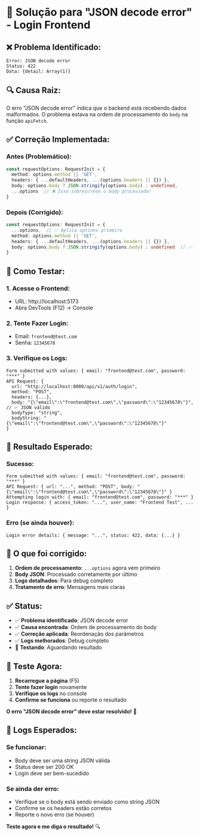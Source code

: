 # 🔧 Solução para "JSON decode error" - Login Frontend

## ❌ **Problema Identificado:**
```
Error: JSON decode error
Status: 422
Data: {detail: Array(1)}
```

## 🔍 **Causa Raiz:**
O erro "JSON decode error" indica que o backend está recebendo dados malformados. O problema estava na ordem de processamento do `body` na função `apiFetch`.

## ✅ **Correção Implementada:**

### **Antes (Problemático):**
```typescript
const requestOptions: RequestInit = {
  method: options.method || 'GET',
  headers: { ...defaultHeaders, ...(options.headers || {}) },
  body: options.body ? JSON.stringify(options.body) : undefined,
  ...options  // ❌ Isso sobrescreve o body processado!
}
```

### **Depois (Corrigido):**
```typescript
const requestOptions: RequestInit = {
  ...options,  // ✅ Aplica options primeiro
  method: options.method || 'GET',
  headers: { ...defaultHeaders, ...(options.headers || {}) },
  body: options.body ? JSON.stringify(options.body) : undefined  // ✅ Body processado por último
}
```

## 🧪 **Como Testar:**

### **1. Acesse o Frontend:**
- URL: http://localhost:5173
- Abra DevTools (F12) → Console

### **2. Tente Fazer Login:**
- Email: `frontend@test.com`
- Senha: `12345678`

### **3. Verifique os Logs:**
```
Form submitted with values: { email: "frontend@test.com", password: "***" }
API Request: { 
  url: "http://localhost:8000/api/v1/auth/login", 
  method: "POST", 
  headers: {...}, 
  body: "{\"email\":\"frontend@test.com\",\"password\":\"12345678\"}",  // ✅ JSON válido
  bodyType: "string",
  bodyString: "{\"email\":\"frontend@test.com\",\"password\":\"12345678\"}"
}
```

## 🎯 **Resultado Esperado:**

### **Sucesso:**
```
Form submitted with values: { email: "frontend@test.com", password: "***" }
API Request: { url: "...", method: "POST", body: "{\"email\":\"frontend@test.com\",\"password\":\"12345678\"}" }
Attempting login with: { email: "frontend@test.com", password: "***" }
Login response: { access_token: "...", user_name: "Frontend Test", ... }
```

### **Erro (se ainda houver):**
```
Login error details: { message: "...", status: 422, data: {...} }
```

## 🔧 **O que foi corrigido:**

1. **Ordem de processamento**: `...options` agora vem primeiro
2. **Body JSON**: Processado corretamente por último
3. **Logs detalhados**: Para debug completo
4. **Tratamento de erro**: Mensagens mais claras

## ✅ **Status:**

- ✅ **Problema identificado**: JSON decode error
- ✅ **Causa encontrada**: Ordem de processamento do body
- ✅ **Correção aplicada**: Reordenação dos parâmetros
- ✅ **Logs melhorados**: Debug completo
- 🧪 **Testando**: Aguardando resultado

## 🚀 **Teste Agora:**

1. **Recarregue a página** (F5)
2. **Tente fazer login** novamente
3. **Verifique os logs** no console
4. **Confirme se funciona** ou reporte o resultado

**O erro "JSON decode error" deve estar resolvido!** 🎉

## 📝 **Logs Esperados:**

### **Se funcionar:**
- Body deve ser uma string JSON válida
- Status deve ser 200 OK
- Login deve ser bem-sucedido

### **Se ainda der erro:**
- Verifique se o body está sendo enviado como string JSON
- Confirme se os headers estão corretos
- Reporte o novo erro (se houver)

**Teste agora e me diga o resultado!** 🔍
